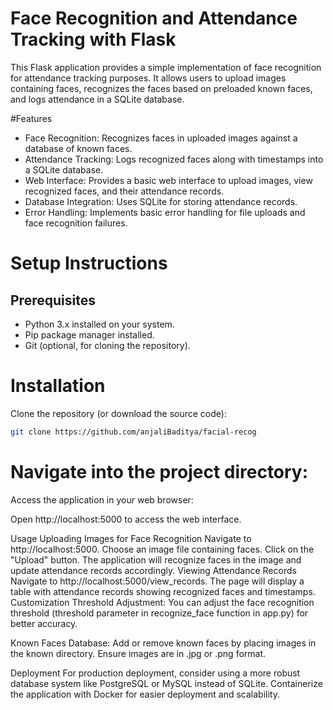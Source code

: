 # Face Recognition and Attendance Tracking with Flask
This Flask application provides a simple implementation of face recognition for attendance tracking purposes. It allows users to upload images containing faces, recognizes the faces based on preloaded known faces, and logs attendance in a SQLite database.

#Features
- Face Recognition: Recognizes faces in uploaded images against a database of known faces.
- Attendance Tracking: Logs recognized faces along with timestamps into a SQLite database.
- Web Interface: Provides a basic web interface to upload images, view recognized faces, and their attendance records.
- Database Integration: Uses SQLite for storing attendance records.
- Error Handling: Implements basic error handling for file uploads and face recognition failures.
# Setup Instructions
## Prerequisites
- Python 3.x installed on your system.
- Pip package manager installed.
- Git (optional, for cloning the repository).
# Installation
Clone the repository (or download the source code):

```bash
git clone https://github.com/anjaliBaditya/facial-recog
```
# Navigate into the project directory:

Access the application in your web browser:

Open http://localhost:5000 to access the web interface.

Usage
Uploading Images for Face Recognition
Navigate to http://localhost:5000.
Choose an image file containing faces.
Click on the "Upload" button.
The application will recognize faces in the image and update attendance records accordingly.
Viewing Attendance Records
Navigate to http://localhost:5000/view_records.
The page will display a table with attendance records showing recognized faces and timestamps.
Customization
Threshold Adjustment: You can adjust the face recognition threshold (threshold parameter in recognize_face function in app.py) for better accuracy.

Known Faces Database: Add or remove known faces by placing images in the known directory. Ensure images are in .jpg or .png format.

Deployment
For production deployment, consider using a more robust database system like PostgreSQL or MySQL instead of SQLite.
Containerize the application with Docker for easier deployment and scalability.

